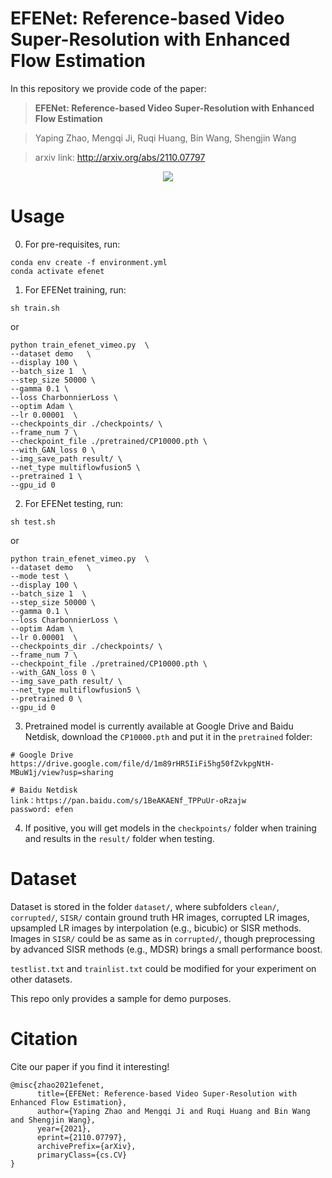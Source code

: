 # EFENet: Reference-based Video Super-Resolution with Enhanced Flow Estimation
In this repository we provide code of the paper:
> **EFENet: Reference-based Video Super-Resolution with Enhanced Flow Estimation**

> Yaping Zhao, Mengqi Ji, Ruqi Huang, Bin Wang, Shengjin Wang

> arxiv link: http://arxiv.org/abs/2110.07797

<p align="center">
<img src="img/teaser.png">
</p>

# Usage
0. For pre-requisites, run:
```
conda env create -f environment.yml
conda activate efenet
```
1. For EFENet training, run:
```
sh train.sh
```
or
```
python train_efenet_vimeo.py  \
--dataset demo   \
--display 100 \
--batch_size 1  \
--step_size 50000 \
--gamma 0.1 \
--loss CharbonnierLoss \
--optim Adam \
--lr 0.00001  \
--checkpoints_dir ./checkpoints/ \
--frame_num 7 \
--checkpoint_file ./pretrained/CP10000.pth \
--with_GAN_loss 0 \
--img_save_path result/ \
--net_type multiflowfusion5 \
--pretrained 1 \
--gpu_id 0 
```
2. For EFENet testing, run:
```
sh test.sh
```
or
```
python train_efenet_vimeo.py  \
--dataset demo   \
--mode test \
--display 100 \
--batch_size 1  \
--step_size 50000 \
--gamma 0.1 \
--loss CharbonnierLoss \
--optim Adam \
--lr 0.00001  \
--checkpoints_dir ./checkpoints/ \
--frame_num 7 \
--checkpoint_file ./pretrained/CP10000.pth \
--with_GAN_loss 0 \
--img_save_path result/ \
--net_type multiflowfusion5 \
--pretrained 0 \
--gpu_id 0
```
3. Pretrained model is currently available at Google Drive and Baidu Netdisk, download the `CP10000.pth` and put it in the `pretrained` folder: 
```
# Google Drive
https://drive.google.com/file/d/1m89rHR5IiFi5hg50fZvkpgNtH-MBuW1j/view?usp=sharing

# Baidu Netdisk
link：https://pan.baidu.com/s/1BeAKAENf_TPPuUr-oRzajw 
password: efen
```
4. If positive, you will get models in the `checkpoints/` folder when training and results in the `result/` folder when testing.

# Dataset
Dataset is stored in the folder `dataset/`, where subfolders `clean/`, `corrupted/`, `SISR/` contain ground truth HR images, corrupted LR images, upsampled LR images by interpolation (e.g., bicubic) or SISR methods.
Images in `SISR/` could be as same as in `corrupted/`, though preprocessing by advanced SISR methods (e.g., MDSR) brings a small performance boost.

`testlist.txt` and `trainlist.txt` could be modified for your experiment on other datasets. 

This repo only provides a sample for demo purposes. 

# Citation
Cite our paper if you find it interesting!
```
@misc{zhao2021efenet,
      title={EFENet: Reference-based Video Super-Resolution with Enhanced Flow Estimation}, 
      author={Yaping Zhao and Mengqi Ji and Ruqi Huang and Bin Wang and Shengjin Wang},
      year={2021},
      eprint={2110.07797},
      archivePrefix={arXiv},
      primaryClass={cs.CV}
}
```
